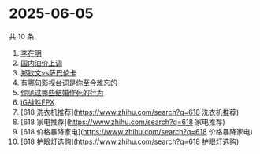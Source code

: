 # 2025-06-05

共 10 条

<!-- BEGIN -->
<!-- 最后更新时间 Thu Jun 05 2025 12:17:20 GMT+0800 (China Standard Time) -->

1. [李在明](https://www.zhihu.com/search?q=李在明)
1. [国内油价上调](https://www.zhihu.com/search?q=国内油价上调)
1. [郑钦文vs萨巴伦卡](https://www.zhihu.com/search?q=郑钦文vs萨巴伦卡)
1. [有哪句影视台词是你至今难忘的](https://www.zhihu.com/search?q=有哪句影视台词是你至今难忘的)
1. [你见过哪些结婚作死的行为](https://www.zhihu.com/search?q=你见过哪些结婚作死的行为)
1. [iG战胜FPX](https://www.zhihu.com/search?q=iG战胜FPX)
1. [618 洗衣机推荐](https://www.zhihu.com/search?q=618 洗衣机推荐)
1. [618 家电推荐](https://www.zhihu.com/search?q=618 家电推荐)
1. [618 价格暴降家电](https://www.zhihu.com/search?q=618 价格暴降家电)
1. [618 护眼灯选购](https://www.zhihu.com/search?q=618 护眼灯选购)

<!-- END -->
